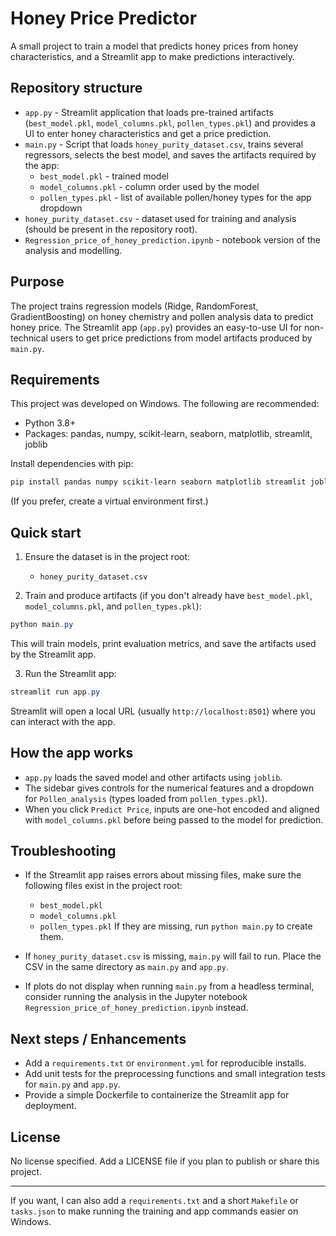 # Honey Price Predictor

A small project to train a model that predicts honey prices from honey characteristics, and a Streamlit app to make predictions interactively.

## Repository structure

- `app.py` - Streamlit application that loads pre-trained artifacts (`best_model.pkl`, `model_columns.pkl`, `pollen_types.pkl`) and provides a UI to enter honey characteristics and get a price prediction.
- `main.py` - Script that loads `honey_purity_dataset.csv`, trains several regressors, selects the best model, and saves the artifacts required by the app:
  - `best_model.pkl` - trained model
  - `model_columns.pkl` - column order used by the model
  - `pollen_types.pkl` - list of available pollen/honey types for the app dropdown
- `honey_purity_dataset.csv` - dataset used for training and analysis (should be present in the repository root).
- `Regression_price_of_honey_prediction.ipynb` - notebook version of the analysis and modelling.

## Purpose

The project trains regression models (Ridge, RandomForest, GradientBoosting) on honey chemistry and pollen analysis data to predict honey price. The Streamlit app (`app.py`) provides an easy-to-use UI for non-technical users to get price predictions from model artifacts produced by `main.py`.

## Requirements

This project was developed on Windows. The following are recommended:

- Python 3.8+
- Packages: pandas, numpy, scikit-learn, seaborn, matplotlib, streamlit, joblib

Install dependencies with pip:

```powershell
pip install pandas numpy scikit-learn seaborn matplotlib streamlit joblib
```

(If you prefer, create a virtual environment first.)

## Quick start

1. Ensure the dataset is in the project root:
   - `honey_purity_dataset.csv`

2. Train and produce artifacts (if you don't already have `best_model.pkl`, `model_columns.pkl`, and `pollen_types.pkl`):

```powershell
python main.py
```

This will train models, print evaluation metrics, and save the artifacts used by the Streamlit app.

3. Run the Streamlit app:

```powershell
streamlit run app.py
```

Streamlit will open a local URL (usually `http://localhost:8501`) where you can interact with the app.

## How the app works

- `app.py` loads the saved model and other artifacts using `joblib`.
- The sidebar gives controls for the numerical features and a dropdown for `Pollen_analysis` (types loaded from `pollen_types.pkl`).
- When you click `Predict Price`, inputs are one-hot encoded and aligned with `model_columns.pkl` before being passed to the model for prediction.

## Troubleshooting

- If the Streamlit app raises errors about missing files, make sure the following files exist in the project root:
  - `best_model.pkl`
  - `model_columns.pkl`
  - `pollen_types.pkl`
  If they are missing, run `python main.py` to create them.

- If `honey_purity_dataset.csv` is missing, `main.py` will fail to run. Place the CSV in the same directory as `main.py` and `app.py`.

- If plots do not display when running `main.py` from a headless terminal, consider running the analysis in the Jupyter notebook `Regression_price_of_honey_prediction.ipynb` instead.

## Next steps / Enhancements

- Add a `requirements.txt` or `environment.yml` for reproducible installs.
- Add unit tests for the preprocessing functions and small integration tests for `main.py` and `app.py`.
- Provide a simple Dockerfile to containerize the Streamlit app for deployment.

## License

No license specified. Add a LICENSE file if you plan to publish or share this project.

---

If you want, I can also add a `requirements.txt` and a short `Makefile` or `tasks.json` to make running the training and app commands easier on Windows.